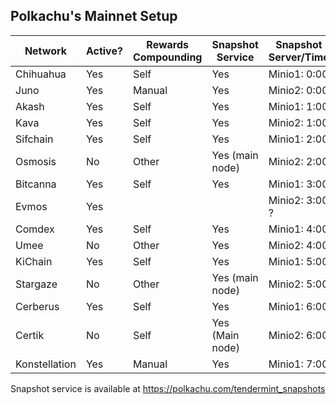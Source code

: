## Polkachu's Mainnet Setup

| Network       | Active? | Rewards Compounding | Snapshot Service | Snapshot Server/Time | Tenderduty | RPC | API | Backup Server |
| ------------- | ------- | ------------------- | ---------------- | -------------------- | ---------- | --- | --- | ------------- |
| Chihuahua     | Yes     | Self                | Yes              | Minio1: 0:00         | Yes        | Yes |     | Yes           |
| Juno          | Yes     | Manual              | Yes              | Minio2: 0:00         | Yes        | Yes |     | Yes           |
| Akash         | Yes     | Self                | Yes              | Minio1: 1:00         | Yes        | Yes |     | Yes           |
| Kava          | Yes     | Self                | Yes              | Minio2: 1:00         | Not yet    | Yes |     | Yes           |
| Sifchain      | Yes     | Self                | Yes              | Minio1: 2:00         | Yes        | Yes |     | Yes           |
| Osmosis       | No      | Other               | Yes (main node)  | Minio2: 2:00         | No         | Yes |     |               |
| Bitcanna      | Yes     | Self                | Yes              | Minio1: 3:00         | Yes        | Yes |     | Yes           |
| Evmos         | Yes     |                     |                  | Minio2: 3:00 ?       |            |     |     |               |
| Comdex        | Yes     | Self                | Yes              | Minio1: 4:00         | Yes        | Yes |     | Yes           |
| Umee          | No      | Other               | Yes              | Minio2: 4:00         | No         | Yes |     | Yes           |
| KiChain       | Yes     | Self                | Yes              | Minio1: 5:00         | Yes        | Yes |     | Yes           |
| Stargaze      | No      | Other               | Yes (main node)  | Minio2: 5:00         | No         | Yes |     |               |
| Cerberus      | Yes     | Self                | Yes              | Minio1: 6:00         | Yes        | Yes |     | Yes           |
| Certik        | No      | Self                | Yes (Main node)  | Minio2: 6:00         | No         |     |     |               |
| Konstellation | Yes     | Manual              | Yes              | Minio1: 7:00         | Not yet    | Yes |     | Yes           |

Snapshot service is available at https://polkachu.com/tendermint_snapshots

